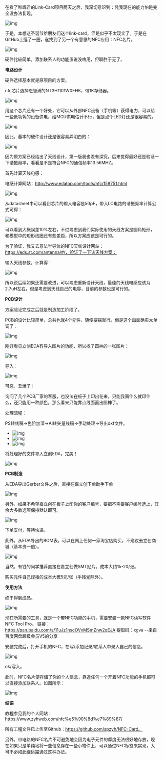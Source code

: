 在看了稚辉君的Link-Card项目两天之后，我深切意识到：凭我现在的能力怕是完全没办法复现。

![img](https://www.zyhweb.com/wp-content/uploads/2021/12/image.png)

于是，本想这圣诞节给朋友们送个link-card，但是似乎不太现实了。于是在GitHub上逛了一圈，遂找到了另一个有意思的NFC应用：NFC名片。

![img](https://www.zyhweb.com/wp-content/uploads/2021/12/vcard-demo-1-576x1024.gif)

硬件比较简单，添加联系人的功能虽说没啥用，但聊胜于无了。

**电路设计**

硬件选择基本就是原项目的方案。

nfc芯片选择恩智浦的NT3H1101W0FHK，带1K存储器。

![img](https://www.zyhweb.com/wp-content/uploads/2021/12/image-1.png)

用这个芯片还有一个好处，它可以从外部NFC设备（手机等）获得电力，可以给一些低功耗的设备供电，给MCU供电估计不行，但是点个LED灯还是很容易的。

![img](https://www.zyhweb.com/wp-content/uploads/2021/12/image-2.png)

因此，基本的硬件设计还是很容易弄明白的：

![img](https://www.zyhweb.com/wp-content/uploads/2021/12/image-3.png)

因为原方案已经给出了天线设计，第一版我也没有深究，后来觉得最好还是验证一下谐振频率，看看是不是符合NFC的通信频率13.56MHZ。

首先计算天线电感：

电感计算网站：http://www.edatop.com/tools/nfc/158751.html

![img](https://www.zyhweb.com/wp-content/uploads/2021/12/image-4.png)

从datasheet中可以看到芯片的输入电容是50pF，带入LC电路的谐振频率计算公式可得：

![img](https://www.zyhweb.com/wp-content/uploads/2021/12/07a0e3c1f84e242b763a7312665318c.png)

可以看到大概误差10%左右，不过考虑到我们实际使用的天线方案是圆角矩形，和模型中的矩形线圈还有些差距，所以方案应该是可行的。

为了验证，我又去意法半导体的NFC天线设计网站：https://eds.st.com/antenna/#/，验证了一下该天线方案：

输入天线参数，计算得：

![img](https://www.zyhweb.com/wp-content/uploads/2021/12/16389656361-1024x623.png)

所以说后续如果还需要改进，可以考虑重新设计天线，最佳的天线电感应该为2.7uH左右，但是考虑到天线自己的电容，目前的参数也是可行的。

**PCB设计**

方案验证完成之后就是制造加工阶段了。

PCB的设计比较简单，总共也就4个元件，随便摆摆就行。但是这个画面确实太单调了：

![img](https://www.zyhweb.com/wp-content/uploads/2021/12/image-5.png)

刚好看见立创EDA有导入图片的功能，所以找了圆神的一张图片：

![img](https://www.zyhweb.com/wp-content/uploads/2021/12/16383590431.png)

导入：

![img](https://www.zyhweb.com/wp-content/uploads/2021/12/image-6.png)

可恶，丑爆了！

询问了几个PCB厂家的客服，也没法在板子上印出花来，只能我画什么就印什么，还只能用一种颜色，那么看来只能靠点线面画出圆神了。

处理流程：

PS转线稿→色阶加深→AI转矢量线稿→手动处理→导出dxf文件。

- ![img](https://www.zyhweb.com/wp-content/uploads/2021/12/微信图片_20211208202901.png)
- ![img](https://www.zyhweb.com/wp-content/uploads/2021/12/微信图片_202112082029011.png)
- ![img](https://www.zyhweb.com/wp-content/uploads/2021/12/微信图片_202112082029012.png)

将处理好的文件导入立创EDA，完美！

![img](https://www.zyhweb.com/wp-content/uploads/2021/12/image-7.png)

**PCB制造**

从EDA导出Gerber文件之后，直接在嘉立创下单助手下单

![img](https://www.zyhweb.com/wp-content/uploads/2021/12/image-8-1024x500.png)

另外，如果不希望嘉立创在板子上印你的客户编号，要把不需要客户编号选上，其余大多数选项保持默认即可。

![img](https://www.zyhweb.com/wp-content/uploads/2021/12/image-9-1024x500.png)

下单支付，等待快递。

此外，从EDA导出的BOM表，可以在网上任何一家淘宝店购买，不建议去立创商城（基本贵一倍）。

![img](https://www.zyhweb.com/wp-content/uploads/2021/12/16389673341.png)

当然，有钱的同学推荐直接在嘉立创做SMT贴片，成本大约15-20/张。

购买元件自己焊接的成本大概5元/张（手残党除外）。

**使用方法**

终于得到成品。

![img](https://www.zyhweb.com/wp-content/uploads/2021/12/efb5815bc09e1468c571b610cd3f82d.jpg)

现在所需要的工具，就是一个带NFC功能的手机，需要安装一款NFC读写软件NFC Tool Pro。
链接：https://pan.baidu.com/s/11uJz1nscOVvMSmZnw2qEJA
提取码：xgva
--来自百度网盘超级会员V5的分享

安装完成后，打开手机的NFC，在写/添加记录/联系人中录入自己的信息。

![img](https://www.zyhweb.com/wp-content/uploads/2021/12/91da27833290a11bf916d93a0de6d23-461x1024.jpg)

ok/写入。

此时，NFC名片便存储了你的个人信息，靠近任何一个开着NFC功能的手机都可以直接添加联系人。如图所示：

![img](https://www.zyhweb.com/wp-content/uploads/2021/12/7fca0f072d174ad5e14943c7e9e802e-461x1024.jpg)

**结语**

教程参见我的个人网站：https://www.zyhweb.com/nfc%e5%90%8d%e7%89%87/

所有工程文件已上传至Github：https://github.com/spzyh/NFC-Card。

另外，带电路的NFC名片不可避免地会因为电子元件的厚度无法很好地存放，现在如果只是单纯地将一些信息存在一些小物件上，可以通过NFC标签来实现，大可不必如此绕远路通过这种办法。